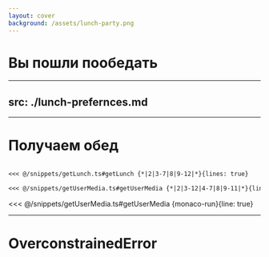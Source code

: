 ```yaml
---
layout: cover
background: /assets/lunch-party.png
---
```


# Вы пошли пообедать

<!-- 
Представим, вы хотите запустить сайт. Ой, то есть, пообедать. И, допустим, вы работаете из офиса. Вы собираете группой людей и решаете куда идти есть. В зависимости от предпочтений, вы 
 -->

--- 
src: ./lunch-prefernces.md
---

---

# Получаем обед

<div class="switch-block" v-click.hide="13">

````md magic-move

<<< @/snippets/getLunch.ts#getLunch {*|2|3-7|8|9-12|*}{lines: true}

<<< @/snippets/getUserMedia.ts#getUserMedia {*|2|3-12|4-7|8|9-11|*}{line: true, at: '+2'}

````
</div>

<div class="switch-block" v-click="13">
<<< @/snippets/getUserMedia.ts#getUserMedia {monaco-run}{line: true}
</div>

<style>
  .switch-block.slidev-vclick-hidden {
    display: none;
  }
</style>

<!--
добавить дату в холи джс
-->

---

# OverconstrainedError
